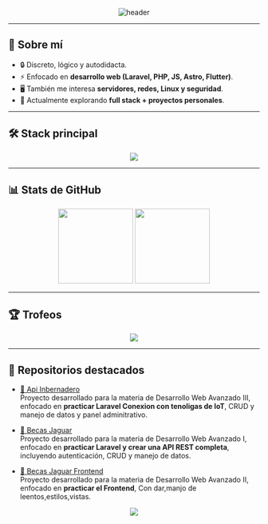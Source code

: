 <!-- Encabezado animado -->
<p align="center">
  <img src="https://capsule-render.vercel.app/api?type=waving&color=ff0000&height=150&section=header&text=LuisBg66&fontColor=ffffff&fontSize=40&animation=fadeIn&fontAlignY=35" alt="header" />
</p>

---

## 👤 Sobre mí
- 🔒 Discreto, lógico y autodidacta.  
- ⚡ Enfocado en **desarrollo web (Laravel, PHP, JS, Astro, Flutter)**.  
- 🖥️ También me interesa **servidores, redes, Linux y seguridad**.  
- 🎯 Actualmente explorando **full stack + proyectos personales**.  

---

## 🛠️ Stack principal
<p align="center">
  <img src="https://skillicons.dev/icons?i=php,laravel,js,astro,flutter,mysql,linux,docker,git" />
</p>

---

## 📊 Stats de GitHub
<p align="center">
  <img src="https://github-readme-stats.vercel.app/api?username=LuisBg66&show_icons=true&theme=tokyonight&hide_border=true&title_color=ff0000&icon_color=ff0000" height="150"/>
  <img src="https://github-readme-stats.vercel.app/api/top-langs/?username=LuisBg66&layout=compact&theme=tokyonight&hide_border=true&title_color=ff0000" height="150"/>
</p>

---

## 🏆 Trofeos
<p align="center">
  <img src="https://github-profile-trophy.vercel.app/?username=LuisBg66&theme=onedark&no-frame=true&row=1&column=6" />
</p>

---
## 📂 Repositorios destacados
 
- [📌 Api Inbernadero](https://github.com/luisBg66/ApiInbernadero)  
  Proyecto desarrollado para la materia de Desarrollo Web Avanzado III, enfocado en **practicar Laravel Conexion con tenoligas de IoT**,  CRUD y manejo de datos y panel adminitrativo.  

- [📌 Becas Jaguar](https://github.com/luisBg66/ApiBecas2#)  
  Proyecto desarrollado para la materia de Desarrollo Web Avanzado I, enfocado en **practicar Laravel y crear una API REST completa**, incluyendo autenticación, CRUD y manejo de datos.  

- [📌 Becas Jaguar Frontend](https://github.com/luisBg66/Becas_Jaguar_fronten)  
  Proyecto desarrollado para la materia de Desarrollo Web Avanzado II, enfocado en **practicar el Frontend**, Con dar,manjo de leentos,estilos,vistas.  

<p align="center">
  <img src="https://capsule-render.vercel.app/api?type=waving&color=ff0000&height=100&section=footer"/>
</p>

